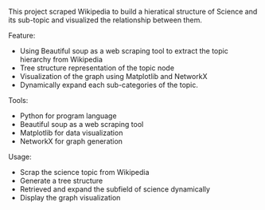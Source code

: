 
This project scraped Wikipedia to build a hieratical structure of Science and its sub-topic and visualized the relationship between them.

Feature: 
- Using Beautiful soup as a web scraping tool to extract the topic hierarchy from Wikipedia 
- Tree structure representation of the topic node
- Visualization of the graph using Matplotlib and NetworkX
- Dynamically expand each sub-categories of the topic. 

Tools: 
- Python for program language
- Beautiful soup as a web scraping tool
- Matplotlib for data visualization
- NetworkX for graph generation

Usage:
- Scrap the science topic from Wikipedia 
- Generate a tree structure
- Retrieved and expand the subfield of science dynamically 
- Display the graph visualization 
